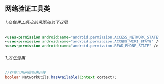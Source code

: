 网络验证工具类
---------
###### 1.在使用工具之前需添加以下权限
```xml
<uses-permission android:name="android.permission.ACCESS_NETWORK_STATE" />
<uses-permission android:name="android.permission.ACCESS_WIFI_STATE" />
<uses-permission android:name="android.permission.READ_PHONE_STATE" />
```

###### 1.方法使用
```java
//存在可用网络但未连接
boolean NetworkUtils.hasAvailable(Context context);
```